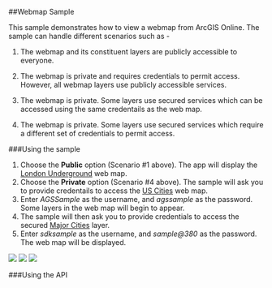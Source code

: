 ##Webmap Sample 

This sample demonstrates how to view a webmap from ArcGIS Online. The sample can handle different scenarios such as -

1) The webmap and its constituent layers are publicly accessible to everyone. 

2) The webmap is private and requires credentials to permit access. However, all webmap layers use publicly accessible services. 

3) The webmap is private. Some layers use secured services which can be accessed using the same credentails as the web map.

4) The webmap is private. Some layers use secured services which require a different set of credentials to permit access.



###Using the sample
1. Choose the **Public** option (Scenario #1 above). The app will display the [London Underground]((http://www.arcgis.com/home/webmap/viewer.html?webmap=8a567ebac15748d39a747649a2e86cf4)) web map.
2. Choose the **Private** option (Scenario #4 above). The sample will ask you to provide credentails to access the [US Cities](http://www.arcgis.com/home/webmap/viewer.html?webmap=9a5e8ffd9eb7438b894becd6c8a85751) web map.
3. Enter _AGSSample_ as the username, and _agssample_ as the password. Some layers in the web map will begin to appear.
4. The sample will then ask you to provide credentials to access the secured [Major Cities](http://mobilesampleserver.arcgisonline.com/ArcGIS/rest/services/SDKSamples/MajorCities/FeatureServer/0) layer.
5. Enter _sdksample_ as the username, and _sample@380_ as the password. The web map will be displayed.

![](/image.png)
![](/image2.png)
![](/image3.png)


###Using the API





